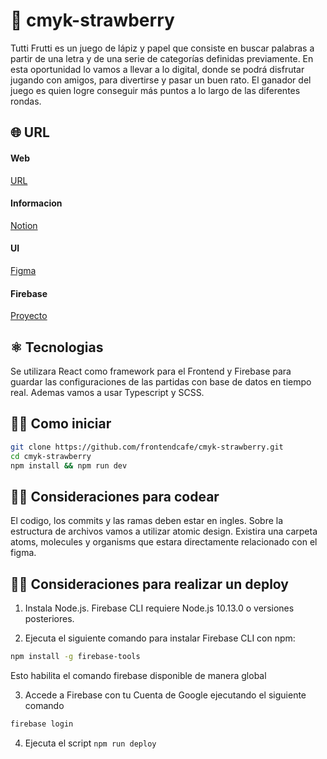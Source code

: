 # 🍓 cmyk-strawberry

Tutti Frutti es un juego de lápiz y papel que consiste en buscar palabras a partir de una letra y de una serie de categorías definidas previamente. En esta oportunidad lo vamos a llevar a lo digital, donde se podrá disfrutar jugando con amigos, para divertirse y pasar un buen rato. El ganador del juego es quien logre conseguir más puntos a lo largo de las diferentes rondas.

## 🌐 URL

#### Web

[URL](https://cmyk-strawberry.web.app/)

#### Informacion

[Notion](https://maxicris.notion.site/maxicris/Tutti-Frutti-CMYK-4-0-2b0647c591be406d859bed2c63d74531)

#### UI

[Figma](https://www.figma.com/file/FB4cduz9ZvdRrFHuyBVs3N/%C2%B0-Tutti-Frutti-%7C-CMYK-4.0?node-id=1%3A3)

#### Firebase

[Proyecto](https://console.firebase.google.com/u/0/project/cmyk-strawberry/overview?hl=es)

## ⚛️ Tecnologias

Se utilizara React como framework para el Frontend y Firebase para guardar las configuraciones de las partidas con base de datos en tiempo real.
Ademas vamos a usar Typescript y SCSS.

## 👨‍💻 Como iniciar

```bash
git clone https://github.com/frontendcafe/cmyk-strawberry.git
cd cmyk-strawberry
npm install && npm run dev
```

## 👩‍💻 Consideraciones para codear
El codigo, los commits y las ramas deben estar en ingles. 
Sobre la estructura de archivos vamos a utilizar atomic design. Existira una carpeta atoms, molecules y organisms que estara directamente relacionado con el figma.

## 👩‍💻 Consideraciones para realizar un deploy

1. Instala Node.js. Firebase CLI requiere Node.js 10.13.0 o versiones posteriores.

2. Ejecuta el siguiente comando para instalar Firebase CLI con npm:

```bash
npm install -g firebase-tools
```

Esto habilita el comando firebase disponible de manera global

3. Accede a Firebase con tu Cuenta de Google ejecutando el siguiente comando

```bash
firebase login
```

4. Ejecuta el script ``` npm run deploy ```
